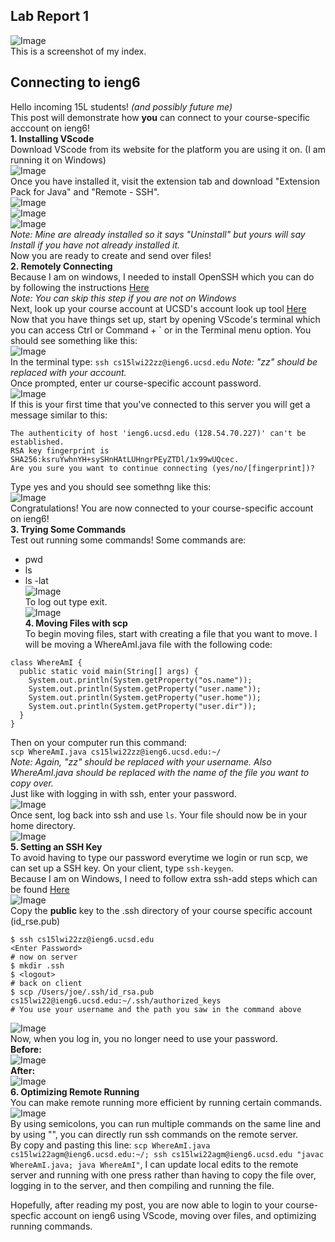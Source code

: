 ## Lab Report 1  
![Image](github.PNG)  
This is a screenshot of my index.  
  
## Connecting to ieng6  
Hello incoming 15L students! *(and possibly future me)*  
This post will demonstrate how **you** can connect to your course-specific acccount on ieng6!  
**1. Installing VScode**  
Download VScode from its website for the platform you are using it on. (I am running it on Windows)  
![Image](LR1Wk2Photos/1_1.PNG)  
Once you have installed it, visit the extension tab and download "Extension Pack for Java" and "Remote - SSH".  
![Image](LR1Wk2Photos/1_2.PNG)  
![Image](LR1Wk2Photos/1_3.PNG)  
![Image](LR1Wk2Photos/1_4.PNG)  
*Note: Mine are already installed so it says "Uninstall" but yours will say Install if you have not already installed it.*  
Now you are ready to create and send over files!  
**2. Remotely Connecting**  
Because I am on windows, I needed to install OpenSSH which you can do by following the instructions [Here](https://docs.microsoft.com/en-us/windows-server/administration/openssh/openssh_install_firstuse)  
*Note: You can skip this step if you are not on Windows*  
Next, look up your course account at UCSD's account look up tool [Here](https://sdacs.ucsd.edu/~icc/index.php)  
Now that you have things set up, start by opening VScode's terminal which you can access Ctrl or Command + ` or in the Terminal menu option. You should see something like this:  
![Image](LR1Wk2Photos/2_1.PNG)  
In the terminal type: ```ssh cs15lwi22zz@ieng6.ucsd.edu```
*Note: "zz" should be replaced with your account.*  
Once prompted, enter ur course-specific account password.  
![Image](LR1Wk2Photos/2_2.PNG)  
If this is your first time that you've connected to this server you will get a message similar to this:  
```
The authenticity of host 'ieng6.ucsd.edu (128.54.70.227)' can't be established.
RSA key fingerprint is SHA256:ksruYwhnYH+sySHnHAtLUHngrPEyZTDl/1x99wUQcec.
Are you sure you want to continue connecting (yes/no/[fingerprint])? 
```  
Type yes and you should see somethng like this:  
![Image](LR1Wk2Photos/2_3.PNG)  
Congratulations! You are now connected to your course-specific account on ieng6!  
**3. Trying Some Commands**  
Test out running some commands! Some commands are:  
* pwd  
* ls  
* ls -lat  
![Image](LR1Wk2Photos/3_1.PNG)  
To log out type exit.  
![Image](LR1Wk2Photos/3_2.PNG)  
**4. Moving Files with scp**  
To begin moving files, start with creating a file that you want to move. I will be moving a WhereAmI.java file with the following code:  
```
class WhereAmI {
  public static void main(String[] args) {
    System.out.println(System.getProperty("os.name"));
    System.out.println(System.getProperty("user.name"));
    System.out.println(System.getProperty("user.home"));
    System.out.println(System.getProperty("user.dir"));
  }
}
```
Then on your computer run this command:  
```scp WhereAmI.java cs15lwi22zz@ieng6.ucsd.edu:~/```  
*Note: Again, "zz" should be replaced with your username. Also WhereAmI.java should be replaced with the name of the file you want to copy over.*  
Just like with logging in with ssh, enter your password.  
![Image](LR1Wk2Photos/4_1.PNG)  
Once sent, log back into ssh and use ```ls```. Your file should now be in your home directory.  
![Image](LR1Wk2Photos/4_2.PNG)  
**5. Setting an SSH Key**  
To avoid having to type our password everytime we login or run scp, we can set up a SSH key. On your client, type ```ssh-keygen```.  
Because I am on Windows, I need to follow extra ssh-add steps which can be found [Here](https://docs.microsoft.com/en-us/windows-server/administration/openssh/openssh_keymanagement#user-key-generation)  
![Image](LR1Wk2Photos/5_1.PNG)  
Copy the **public** key to the .ssh directory of your course specific account (id_rse.pub)  
```
$ ssh cs15lwi22zz@ieng6.ucsd.edu
<Enter Password>
# now on server
$ mkdir .ssh
$ <logout>
# back on client
$ scp /Users/joe/.ssh/id_rsa.pub cs15lwi22@ieng6.ucsd.edu:~/.ssh/authorized_keys
# You use your username and the path you saw in the command above
```
![Image](LR1Wk2Photos/5_2.PNG)  
Now, when you log in, you no longer need to use your password.  
**Before:**  
![Image](LR1Wk2Photos/5_4.jpg)  
**After:**  
![Image](LR1Wk2Photos/5_3.PNG)  
**6. Optimizing Remote Running**  
You can make remote running more efficient by running certain commands.  
![Image](LR1Wk2Photos/6_1.PNG)  
By using semicolons, you can run multiple commands on the same line and by using "", you can directly run ssh commands on the remote server.  
By copy and pasting this line: ```scp WhereAmI.java cs15lwi22agm@ieng6.ucsd.edu:~/; ssh cs15lwi22agm@ieng6.ucsd.edu "javac WhereAmI.java; java WhereAmI"```, I can update local edits to the remote server and running with one press rather than having to copy the file over, logging in to the server, and then compiling and running the file.    
  
Hopefully, after reading my post, you are now able to login to your course-specfic account on ieng6 using VScode, moving over files, and optimizing running commands.  